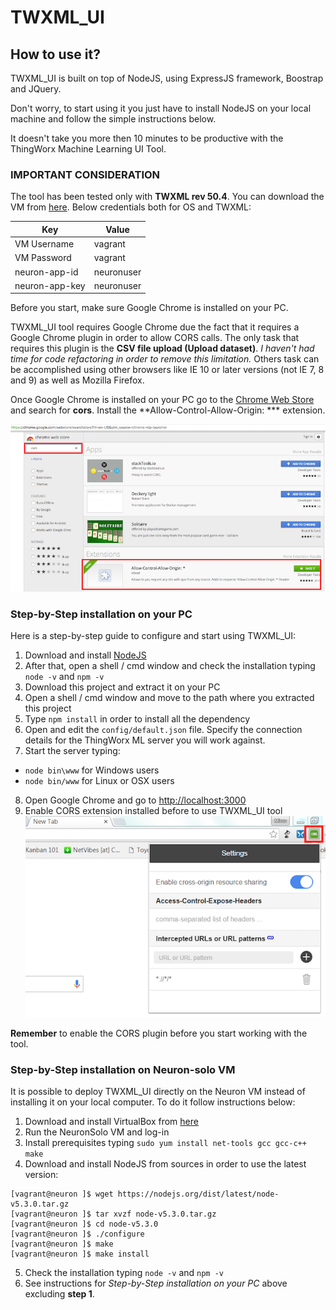 # TWXML_UI

## How to use it?
TWXML_UI is built on top of NodeJS, using ExpressJS framework, Boostrap and JQuery.

Don't worry, to start using it you just have to install NodeJS on your local machine and follow the simple instructions below.

It doesn't take you more then 10 minutes to be productive with the ThingWorx Machine Learning UI Tool.

### IMPORTANT CONSIDERATION
The tool has been tested only with **TWXML rev 50.4**. You can download the VM from [here](https://pds.ptc.com/Windchill/app/#ptc1/tcomp/infoPage?oid=OR%3Awt.folder.SubFolder%3A1176949521&ContainerOid=OR%3Awt.projmgmt.admin.Project2%3A1160732408&u8=1).
Below credentials both for OS and TWXML:

|  Key            |  Value     |
|-----------------|------------|
| VM Username     | vagrant    |
| VM Password     | vagrant    |
| neuron-app-id   | neuronuser |
| neuron-app-key  | neuronuser |

Before you start, make sure Google Chrome is installed on your PC.

TWXML_UI tool requires Google Chrome due the fact that it requires a Google Chrome plugin in order to allow CORS calls. The only task that requires this plugin is the **CSV file upload (Upload dataset)**. _I haven't had time for code refactoring in order to remove this limitation._
Others task can be accomplished using other browsers like IE 10 or later versions (not IE 7, 8 and 9) as well as Mozilla Firefox.

Once Google Chrome is installed on your PC go to the [Chrome Web Store](https://chrome.google.com/webstore/search/cors?hl=en-US&utm_source=chrome-ntp-launcher) and search for **cors**. Install the **Allow-Control-Allow-Origin: *** extension.

![chrome_web_store](images/chrome_store.png)

### Step-by-Step installation on your PC
Here is a step-by-step guide to configure and start using TWXML_UI:
1. Download and install [NodeJS](https://nodejs.org/en/)
2. After that, open a shell / cmd window and check the installation typing `node -v` and `npm -v`
3. Download this project and extract it on your PC
4. Open a shell / cmd window and move to the path where you extracted this project
5. Type `npm install` in order to install all the dependency
6. Open and edit the `config/default.json` file. Specify the connection details for the ThingWorx ML server you will work against.
7. Start the server typing:
  - `node bin\www` for Windows users
  - `node bin/www` for Linux or OSX users
8. Open Google Chrome and go to [http://localhost:3000](http://localhost:3000)
9. Enable CORS extension installed before to use TWXML_UI tool
  ![enable_cors](images/enable_cors.png)

**Remember** to enable the CORS plugin before you start working with the tool.

### Step-by-Step installation on Neuron-solo VM
It is possible to deploy TWXML_UI directly on the Neuron VM instead of installing it on your local computer. To do it follow instructions below:

1. Download and install VirtualBox from [here](https://www.virtualbox.org/wiki/Downloads)
2. Run the NeuronSolo VM and log-in
3. Install prerequisites typing `sudo yum install net-tools gcc gcc-c++ make`
4. Download and install NodeJS from sources in order to use the latest version:
```shell
[vagrant@neuron ]$ wget https://nodejs.org/dist/latest/node-v5.3.0.tar.gz
[vagrant@neuron ]$ tar xvzf node-v5.3.0.tar.gz
[vagrant@neuron ]$ cd node-v5.3.0
[vagrant@neuron ]$ ./configure
[vagrant@neuron ]$ make
[vagrant@neuron ]$ make install
```
5. Check the installation typing `node -v` and `npm -v`
6. See instructions for _Step-by-Step installation on your PC_ above excluding **step 1**.
